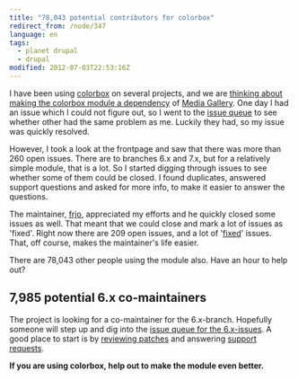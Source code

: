 ```yaml
---
title: "78,043 potential contributors for colorbox"
redirect_from: /node/347
language: en
tags:
  - planet drupal
  - drupal
modified: 2012-07-03T22:53:16Z
---
```


I have been using [colorbox](http://drupal.org/project/colorbox) on several projects, and we are [thinking about making the colorbox module a dependency](http://drupal.org/node/1053674) of [Media Gallery](http://drupal.org/project/media_gallery). One day I had an issue which I could not figure out, so I went to the [issue queue](http://drupal.org/project/issues/colorbox?categories=All) to see whether other had the same problem as me. Luckily they had, so my issue was quickly resolved.

However, I took a look at the frontpage and saw that there was more than 260 open issues. There are to branches 6.x and 7.x, but for a relatively simple module, that is a lot. So I started digging through issues to see whether some of them could be closed. I found duplicates, answered support questions and asked for more info, to make it easier to answer the questions.

The maintainer, [frjo](http://drupal.org/user/5546), appreciated my efforts and he quickly closed some issues as well. That meant that we could close and mark a lot of issues as 'fixed'. Right now there are 209 open issues, and a lot of '[fixed](http://drupal.org/project/issues/colorbox?text=&status=2&priorities=All&categories=All&version=All&component=All)' issues. That, off course, makes the maintainer's life easier.

There are 78,043 other people using the module also. Have an hour to help out?

7,985 potential 6.x co-maintainers
----------------------------------

The project is looking for a co-maintainer for the 6.x-branch. Hopefully someone will step up and dig into the [issue queue for the 6.x-issues](http://drupal.org/project/issues/colorbox?text=&status=Open&priorities=All&categories=All&version=6.x&component=All). A good place to start is by [reviewing patches](http://drupal.org/project/issues/colorbox?text=&status=8&priorities=All&categories=All&version=6.x&component=All) and answering [support requests](http://drupal.org/project/issues/colorbox?text=&status=Open&priorities=All&categories=support&version=6.x&component=All).

**If you are using colorbox, help out to make the module even better.**
